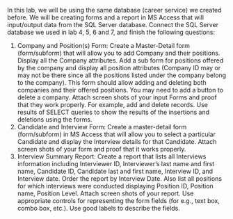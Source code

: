 In this lab, we will be using the same database (career service) we created before. We will be
creating forms and a report in MS Access that will input/output data from the SQL Server
database. Connect the SQL Server database we used in lab 4, 5, 6 and 7, and finish the following
questions:
1. Company and Position(s) Form: Create a Master-Detail form (form/subform) that will
allow you to add Company and their positions. Display all the Company attributes. Add a sub
form for positions offered by the company and display all position attributes (Company ID
may or may not be there since all the positions listed under the company belong to the
company). This form should allow adding and deleting both companies and their offered
positions. You may need to add a button to delete a company. Attach screen shots of your
input Forms and proof that they work properly. For example, add and delete records. Use
results of SELECT queries to show the results of the insertions and deletions using the forms.
2. Candidate and Interview Form: Create a master-detail form (form/subform) in MS Access
that will allow you to select a particular Candidate and display the Interview details for that
Candidate. Attach screen shots of your form and proof that it works properly.
3. Interview Summary Report: Create a report that lists all Interviews information including
Interviewer ID, Interviewer’s last name and first name, Candidate ID, Candidate last and first
name, Interview ID, and Interview date. Order the report by Interview Date. Also list all
positions for which interviews were conducted displaying Position ID, Position name,
Position Level. Attach screen shots of your report.
Use appropriate controls for representing the form fields (for e.g., text box, combo box, etc.).
Use good labels to describe the fields.
